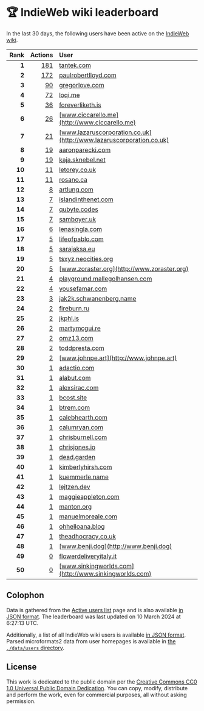 # 🏆 IndieWeb wiki leaderboard

In the last 30 days, the following users have been active on the [IndieWeb wiki](https://indieweb.org).

| Rank | Actions | User |
|-----:|--------:|:-----|
| **1** | [181](https://indieweb.org/Special:Contributions/Tantek.com) | [tantek.com](http://tantek.com) |
| **2** | [172](https://indieweb.org/Special:Contributions/Paulrobertlloyd.com) | [paulrobertlloyd.com](http://paulrobertlloyd.com) |
| **3** | [90](https://indieweb.org/Special:Contributions/Gregorlove.com) | [gregorlove.com](http://gregorlove.com) |
| **4** | [72](https://indieweb.org/Special:Contributions/Loqi.me) | [loqi.me](http://loqi.me) |
| **5** | [36](https://indieweb.org/Special:Contributions/Foreverliketh.is) | [foreverliketh.is](http://foreverliketh.is) |
| **6** | [26](https://indieweb.org/Special:Contributions/Www.ciccarello.me) | [www.ciccarello.me](http://www.ciccarello.me) |
| **7** | [21](https://indieweb.org/Special:Contributions/Www.lazaruscorporation.co.uk) | [www.lazaruscorporation.co.uk](http://www.lazaruscorporation.co.uk) |
| **8** | [19](https://indieweb.org/Special:Contributions/Aaronparecki.com) | [aaronparecki.com](http://aaronparecki.com) |
| **9** | [19](https://indieweb.org/Special:Contributions/Kaja.sknebel.net) | [kaja.sknebel.net](http://kaja.sknebel.net) |
| **10** | [11](https://indieweb.org/Special:Contributions/Letorey.co.uk) | [letorey.co.uk](http://letorey.co.uk) |
| **11** | [11](https://indieweb.org/Special:Contributions/Rosano.ca) | [rosano.ca](http://rosano.ca) |
| **12** | [8](https://indieweb.org/Special:Contributions/Artlung.com) | [artlung.com](http://artlung.com) |
| **13** | [7](https://indieweb.org/Special:Contributions/Islandinthenet.com) | [islandinthenet.com](http://islandinthenet.com) |
| **14** | [7](https://indieweb.org/Special:Contributions/Qubyte.codes) | [qubyte.codes](http://qubyte.codes) |
| **15** | [7](https://indieweb.org/Special:Contributions/Samboyer.uk) | [samboyer.uk](http://samboyer.uk) |
| **16** | [6](https://indieweb.org/Special:Contributions/Lenasingla.com) | [lenasingla.com](http://lenasingla.com) |
| **17** | [5](https://indieweb.org/Special:Contributions/Lifeofpablo.com) | [lifeofpablo.com](http://lifeofpablo.com) |
| **18** | [5](https://indieweb.org/Special:Contributions/Sarajaksa.eu) | [sarajaksa.eu](http://sarajaksa.eu) |
| **19** | [5](https://indieweb.org/Special:Contributions/Tsxyz.neocities.org) | [tsxyz.neocities.org](http://tsxyz.neocities.org) |
| **20** | [5](https://indieweb.org/Special:Contributions/Www.zoraster.org) | [www.zoraster.org](http://www.zoraster.org) |
| **21** | [4](https://indieweb.org/Special:Contributions/Playground.mallegolhansen.com) | [playground.mallegolhansen.com](http://playground.mallegolhansen.com) |
| **22** | [4](https://indieweb.org/Special:Contributions/Yousefamar.com) | [yousefamar.com](http://yousefamar.com) |
| **23** | [3](https://indieweb.org/Special:Contributions/Jak2k.schwanenberg.name) | [jak2k.schwanenberg.name](http://jak2k.schwanenberg.name) |
| **24** | [2](https://indieweb.org/Special:Contributions/Fireburn.ru) | [fireburn.ru](http://fireburn.ru) |
| **25** | [2](https://indieweb.org/Special:Contributions/Jkphl.is) | [jkphl.is](http://jkphl.is) |
| **26** | [2](https://indieweb.org/Special:Contributions/Martymcgui.re) | [martymcgui.re](http://martymcgui.re) |
| **27** | [2](https://indieweb.org/Special:Contributions/Omz13.com) | [omz13.com](http://omz13.com) |
| **28** | [2](https://indieweb.org/Special:Contributions/Toddpresta.com) | [toddpresta.com](http://toddpresta.com) |
| **29** | [2](https://indieweb.org/Special:Contributions/Www.johnpe.art) | [www.johnpe.art](http://www.johnpe.art) |
| **30** | [1](https://indieweb.org/Special:Contributions/Adactio.com) | [adactio.com](http://adactio.com) |
| **31** | [1](https://indieweb.org/Special:Contributions/Alabut.com) | [alabut.com](http://alabut.com) |
| **32** | [1](https://indieweb.org/Special:Contributions/Alexsirac.com) | [alexsirac.com](http://alexsirac.com) |
| **33** | [1](https://indieweb.org/Special:Contributions/Bcost.site) | [bcost.site](http://bcost.site) |
| **34** | [1](https://indieweb.org/Special:Contributions/Btrem.com) | [btrem.com](http://btrem.com) |
| **35** | [1](https://indieweb.org/Special:Contributions/Calebhearth.com) | [calebhearth.com](http://calebhearth.com) |
| **36** | [1](https://indieweb.org/Special:Contributions/Calumryan.com) | [calumryan.com](http://calumryan.com) |
| **37** | [1](https://indieweb.org/Special:Contributions/Chrisburnell.com) | [chrisburnell.com](http://chrisburnell.com) |
| **38** | [1](https://indieweb.org/Special:Contributions/Chrisjones.io) | [chrisjones.io](http://chrisjones.io) |
| **39** | [1](https://indieweb.org/Special:Contributions/Dead.garden) | [dead.garden](http://dead.garden) |
| **40** | [1](https://indieweb.org/Special:Contributions/Kimberlyhirsh.com) | [kimberlyhirsh.com](http://kimberlyhirsh.com) |
| **41** | [1](https://indieweb.org/Special:Contributions/Kuemmerle.name) | [kuemmerle.name](http://kuemmerle.name) |
| **42** | [1](https://indieweb.org/Special:Contributions/Lejtzen.dev) | [lejtzen.dev](http://lejtzen.dev) |
| **43** | [1](https://indieweb.org/Special:Contributions/Maggieappleton.com) | [maggieappleton.com](http://maggieappleton.com) |
| **44** | [1](https://indieweb.org/Special:Contributions/Manton.org) | [manton.org](http://manton.org) |
| **45** | [1](https://indieweb.org/Special:Contributions/Manuelmoreale.com) | [manuelmoreale.com](http://manuelmoreale.com) |
| **46** | [1](https://indieweb.org/Special:Contributions/Ohhelloana.blog) | [ohhelloana.blog](http://ohhelloana.blog) |
| **47** | [1](https://indieweb.org/Special:Contributions/Theadhocracy.co.uk) | [theadhocracy.co.uk](http://theadhocracy.co.uk) |
| **48** | [1](https://indieweb.org/Special:Contributions/Www.benji.dog) | [www.benji.dog](http://www.benji.dog) |
| **49** | [0](https://indieweb.org/Special:Contributions/Flowerdeliveryitaly.it) | [flowerdeliveryitaly.it](http://flowerdeliveryitaly.it) |
| **50** | [0](https://indieweb.org/Special:Contributions/Www.sinkingworlds.com) | [www.sinkingworlds.com](http://www.sinkingworlds.com) |


## Colophon

Data is gathered from the [Active users list](https://indieweb.org/Special:ActiveUsers) page and is also available [in JSON format](https://github.com/jgarber623/indieweb-wiki-leaderboard/blob/main/data/leaderboard.json). The leaderboard was last updated on 10 March 2024 at 6:27:13 UTC.

Additionally, a list of all IndieWeb wiki users is available [in JSON format](https://github.com/jgarber623/indieweb-wiki-leaderboard/blob/main/data/users.json). Parsed microformats2 data from user homepages is available in [the `./data/users` directory](https://github.com/jgarber623/indieweb-wiki-leaderboard/blob/main/data/users).

## License

This work is dedicated to the public domain per the [Creative Commons CC0 1.0 Universal Public Domain Dedication](https://creativecommons.org/publicdomain/zero/1.0/). You can copy, modify, distribute and perform the work, even for commercial purposes, all without asking permission.
